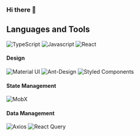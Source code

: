 ### Hi there 👋

<!--
**sungeun101/sungeun101** is a ✨ _special_ ✨ repository because its `README.md` (this file) appears on your GitHub profile.

Here are some ideas to get you started:

- 🔭 I’m currently working on ...
- 🌱 I’m currently learning ...
- 👯 I’m looking to collaborate on ...
- 🤔 I’m looking for help with ...
- 💬 Ask me about ...
- 📫 How to reach me: ...
- 😄 Pronouns: ...
- ⚡ Fun fact: ...
-->

## Languages and Tools

![TypeScript](https://img.shields.io/badge/typescript-%23007ACC.svg?style=for-the-badge&logo=typescript&logoColor=white)
![Javascript](https://img.shields.io/badge/javascript-F7DF1E?style=for-the-badge&logo=javascript&logoColor=black)
![React](https://img.shields.io/badge/react-%2320232a.svg?style=for-the-badge&logo=react&logoColor=%2361DAFB)

#### Design

![Material UI](https://img.shields.io/badge/-MUI-007FFF?style=for-the-badge&logo=MUI&logoColor=white)
![Ant-Design](https://img.shields.io/badge/-AntDesign-230170FE?style=for-the-badge&logo=ant-design&logoColor=white)
![Styled Components](https://img.shields.io/badge/styled--components-DB7093?style=for-the-badge&logo=styled-components&logoColor=white)

#### State Management

![MobX](https://img.shields.io/badge/MobX-FF9955?style=for-the-badge&logo=MobX&logoColor=white)

#### Data Management

![Axios](https://img.shields.io/badge/axios-671ddf?style=for-the-badge)
![React Query](https://img.shields.io/badge/React%20Query-FF4154?style=for-the-badge&logo=React%20Query&logoColor=white)
